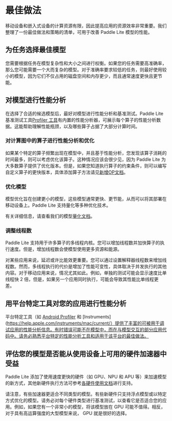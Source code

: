 # 最佳做法

移动设备和嵌入式设备的计算资源有限，因此提高应用的资源效率非常重要。我们整理了一份最佳做法和策略的清单，可用于改善 Paddle Lite 模型的性能。

## 为任务选择最佳模型

您需要根据任务在模型复杂性和大小之间进行权衡。如果您的任务需要高准确率，那么您可能需要一个大而复杂的模型。对于准确率要求较低的任务，则最好使用较小的模型，因为它们不仅占用的磁盘空间和内存更少，而且通常速度更快且更节能。

## 对模型进行性能分析

在选择了合适的候选模型后，最好对模型进行性能分析和基准测试。Paddle Lite 基准测试工具[Profiler 工具](./profiler.md)有内置的性能分析器，可展示每个算子的性能分析数据。这能帮助理解性能瓶颈，以及哪些算子占据了大部分计算时间。

### 对计算图中的算子进行性能分析和优化

如果某个特定的算子频繁出现在模型中，并且基于性能分析，您发现该算子消耗的时间最多，则可以考虑优化该算子。这种情况应该会很少见，因为 Paddle Lite 为大多数算子提供了优化版本。但是，如果您知道执行算子的约束条件，则可以编写自定义算子的更快版本，具体添加算子方法请见[新增OP文档](../develop_guides/add_operation.md)。

### 优化模型

模型优化旨在创建更小的模型，这些模型通常更快、更节能，从而可以将其部署在移动设备上。Paddle Lite 支持量化等多种优化技术。

有关详细信息，请查看我们的模型[量化文档](../user_guides/quant_post_static.md)。

### 调整线程数

Paddle Lite 支持用于许多算子的多线程内核。您可以增加线程数并加快算子的执行速度。但是，增加线程数会使模型使用更多资源和能源。

对某些应用来说，延迟或许比能效更重要。您可以通过设置解释器线程数来增加线程数。然而，多线程执行的代价是增加了性能可变性，具体取决于并发执行的其他内容。对于移动应用来说，情况尤其如此。例如，单独的测试可能会显示速度比单线程快 2 倍，但是，如果另一个应用同时执行，可能会导致其性能比单线程更差。

## 用平台特定工具对您的应用进行性能分析

平台特定工具（如 [Android Profiler](https://developer.android.google.cn/studio/profile/android-profiler) 和 [Instruments](https://help.apple.com/instruments/mac/current/）提供了丰富的可被用于调试应用的性能分析信息。有时错误可能不在模型中，而在与模型交互的部分应用代码中。请务必熟悉平台特定的性能分析工具和适用于该平台的最佳做法。

## 评估您的模型是否能从使用设备上可用的硬件加速器中受益

Paddle Lite 添加了使用速度更快的硬件（如 GPU、NPU 和 APU 等）来加速模型的新方式，其他新硬件执行方法可参考[各硬件使用文档](../demo_guides)进行支持。

请注意，有些加速器更适合不同类型的模型。有些新硬件只支持浮点模型或以特定方式优化的模型。请务必对每个硬件类型进行基准测试，以查看它是否适合您的应用。例如，如果您有一个非常小的模型，将该模型放在 GPU 可能不值得。相反，对于具有高运算强度的大型模型来说， GPU 就是很好的选择。

